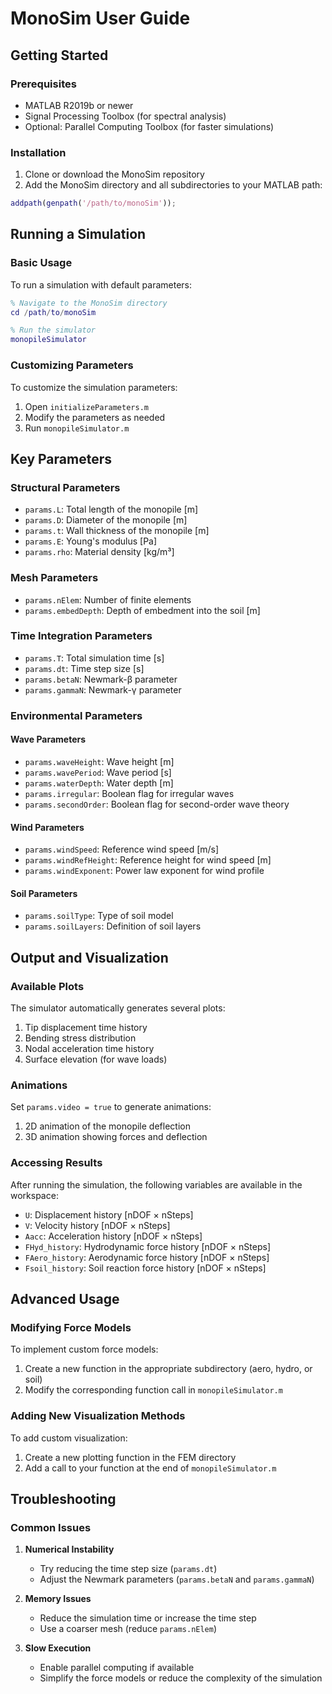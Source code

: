 # MonoSim User Guide

## Getting Started

### Prerequisites

- MATLAB R2019b or newer
- Signal Processing Toolbox (for spectral analysis)
- Optional: Parallel Computing Toolbox (for faster simulations)

### Installation

1. Clone or download the MonoSim repository
2. Add the MonoSim directory and all subdirectories to your MATLAB path:

```matlab
addpath(genpath('/path/to/monoSim'));
```

## Running a Simulation

### Basic Usage

To run a simulation with default parameters:

```matlab
% Navigate to the MonoSim directory
cd /path/to/monoSim

% Run the simulator
monopileSimulator
```

### Customizing Parameters

To customize the simulation parameters:

1. Open `initializeParameters.m`
2. Modify the parameters as needed
3. Run `monopileSimulator.m`

## Key Parameters

### Structural Parameters

- `params.L`: Total length of the monopile [m]
- `params.D`: Diameter of the monopile [m]
- `params.t`: Wall thickness of the monopile [m]
- `params.E`: Young's modulus [Pa]
- `params.rho`: Material density [kg/m³]

### Mesh Parameters

- `params.nElem`: Number of finite elements
- `params.embedDepth`: Depth of embedment into the soil [m]

### Time Integration Parameters

- `params.T`: Total simulation time [s]
- `params.dt`: Time step size [s]
- `params.betaN`: Newmark-β parameter
- `params.gammaN`: Newmark-γ parameter

### Environmental Parameters

#### Wave Parameters

- `params.waveHeight`: Wave height [m]
- `params.wavePeriod`: Wave period [s]
- `params.waterDepth`: Water depth [m]
- `params.irregular`: Boolean flag for irregular waves
- `params.secondOrder`: Boolean flag for second-order wave theory

#### Wind Parameters

- `params.windSpeed`: Reference wind speed [m/s]
- `params.windRefHeight`: Reference height for wind speed [m]
- `params.windExponent`: Power law exponent for wind profile

#### Soil Parameters

- `params.soilType`: Type of soil model
- `params.soilLayers`: Definition of soil layers

## Output and Visualization

### Available Plots

The simulator automatically generates several plots:

1. Tip displacement time history
2. Bending stress distribution
3. Nodal acceleration time history
4. Surface elevation (for wave loads)

### Animations

Set `params.video = true` to generate animations:

1. 2D animation of the monopile deflection
2. 3D animation showing forces and deflection

### Accessing Results

After running the simulation, the following variables are available in the workspace:

- `U`: Displacement history [nDOF × nSteps]
- `V`: Velocity history [nDOF × nSteps]
- `Aacc`: Acceleration history [nDOF × nSteps]
- `FHyd_history`: Hydrodynamic force history [nDOF × nSteps]
- `FAero_history`: Aerodynamic force history [nDOF × nSteps]
- `Fsoil_history`: Soil reaction force history [nDOF × nSteps]

## Advanced Usage

### Modifying Force Models

To implement custom force models:

1. Create a new function in the appropriate subdirectory (aero, hydro, or soil)
2. Modify the corresponding function call in `monopileSimulator.m`

### Adding New Visualization Methods

To add custom visualization:

1. Create a new plotting function in the FEM directory
2. Add a call to your function at the end of `monopileSimulator.m`

## Troubleshooting

### Common Issues

1. **Numerical Instability**
   - Try reducing the time step size (`params.dt`)
   - Adjust the Newmark parameters (`params.betaN` and `params.gammaN`)

2. **Memory Issues**
   - Reduce the simulation time or increase the time step
   - Use a coarser mesh (reduce `params.nElem`)

3. **Slow Execution**
   - Enable parallel computing if available
   - Simplify the force models or reduce the complexity of the simulation